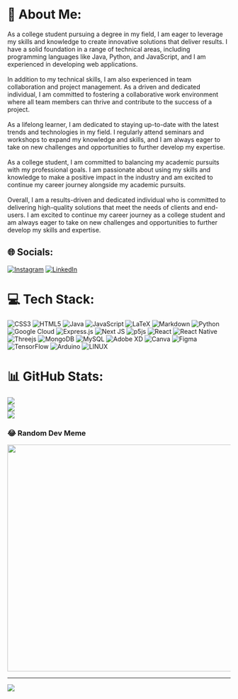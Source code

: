 # 💫 About Me:
As a college student pursuing a degree in my field, I am eager to leverage my skills and knowledge to create innovative solutions that deliver results. I have a solid foundation in a range of technical areas, including programming languages like Java, Python, and JavaScript, and I am experienced in developing web applications.<br><br>In addition to my technical skills, I am also experienced in team collaboration and project management. As a driven and dedicated individual, I am committed to fostering a collaborative work environment where all team members can thrive and contribute to the success of a project.<br><br>As a lifelong learner, I am dedicated to staying up-to-date with the latest trends and technologies in my field. I regularly attend seminars and workshops to expand my knowledge and skills, and I am always eager to take on new challenges and opportunities to further develop my expertise.<br><br>As a college student, I am committed to balancing my academic pursuits with my professional goals. I am passionate about using my skills and knowledge to make a positive impact in the industry and am excited to continue my career journey alongside my academic pursuits.<br><br>Overall, I am a results-driven and dedicated individual who is committed to delivering high-quality solutions that meet the needs of clients and end-users. I am excited to continue my career journey as a college student and am always eager to take on new challenges and opportunities to further develop my skills and expertise.


## 🌐 Socials:
[![Instagram](https://img.shields.io/badge/Instagram-%23E4405F.svg?logo=Instagram&logoColor=white)](https://instagram.com/justguijun) [![LinkedIn](https://img.shields.io/badge/LinkedIn-%230077B5.svg?logo=linkedin&logoColor=white)](https://linkedin.com/in/guijunzhang) 

# 💻 Tech Stack:
![CSS3](https://img.shields.io/badge/css3-%231572B6.svg?style=for-the-badge&logo=css3&logoColor=white) ![HTML5](https://img.shields.io/badge/html5-%23E34F26.svg?style=for-the-badge&logo=html5&logoColor=white) ![Java](https://img.shields.io/badge/java-%23ED8B00.svg?style=for-the-badge&logo=java&logoColor=white) ![JavaScript](https://img.shields.io/badge/javascript-%23323330.svg?style=for-the-badge&logo=javascript&logoColor=%23F7DF1E) ![LaTeX](https://img.shields.io/badge/latex-%23008080.svg?style=for-the-badge&logo=latex&logoColor=white) ![Markdown](https://img.shields.io/badge/markdown-%23000000.svg?style=for-the-badge&logo=markdown&logoColor=white) ![Python](https://img.shields.io/badge/python-3670A0?style=for-the-badge&logo=python&logoColor=ffdd54) ![Google Cloud](https://img.shields.io/badge/Google%20Cloud-%234285F4.svg?style=for-the-badge&logo=google-cloud&logoColor=white) ![Express.js](https://img.shields.io/badge/express.js-%23404d59.svg?style=for-the-badge&logo=express&logoColor=%2361DAFB) ![Next JS](https://img.shields.io/badge/Next-black?style=for-the-badge&logo=next.js&logoColor=white) ![p5js](https://img.shields.io/badge/p5.js-ED225D?style=for-the-badge&logo=p5.js&logoColor=FFFFFF) ![React](https://img.shields.io/badge/react-%2320232a.svg?style=for-the-badge&logo=react&logoColor=%2361DAFB) ![React Native](https://img.shields.io/badge/react_native-%2320232a.svg?style=for-the-badge&logo=react&logoColor=%2361DAFB) ![Threejs](https://img.shields.io/badge/threejs-black?style=for-the-badge&logo=three.js&logoColor=white) ![MongoDB](https://img.shields.io/badge/MongoDB-%234ea94b.svg?style=for-the-badge&logo=mongodb&logoColor=white) ![MySQL](https://img.shields.io/badge/mysql-%2300f.svg?style=for-the-badge&logo=mysql&logoColor=white) ![Adobe XD](https://img.shields.io/badge/Adobe%20XD-470137?style=for-the-badge&logo=Adobe%20XD&logoColor=#FF61F6) ![Canva](https://img.shields.io/badge/Canva-%2300C4CC.svg?style=for-the-badge&logo=Canva&logoColor=white) 	![Figma](https://img.shields.io/badge/figma-%23F24E1E.svg?style=for-the-badge&logo=figma&logoColor=white) ![TensorFlow](https://img.shields.io/badge/TensorFlow-%23FF6F00.svg?style=for-the-badge&logo=TensorFlow&logoColor=white) ![Arduino](https://img.shields.io/badge/-Arduino-00979D?style=for-the-badge&logo=Arduino&logoColor=white) ![LINUX](https://img.shields.io/badge/Linux-FCC624?style=for-the-badge&logo=linux&logoColor=black)
# 📊 GitHub Stats:
![](https://github-readme-stats.vercel.app/api?username=guijunzhang&theme=dark&hide_border=false&include_all_commits=false&count_private=false)<br/>
![](https://github-readme-streak-stats.herokuapp.com/?user=guijunzhang&theme=dark&hide_border=false)<br/>
![](https://github-readme-stats.vercel.app/api/top-langs/?username=guijunzhang&theme=dark&hide_border=false&include_all_commits=false&count_private=false&layout=compact)

### 😂 Random Dev Meme
<img src="https://rm.up.railway.app/" width="512px"/>

---
[![](https://visitcount.itsvg.in/api?id=guijunzhang&icon=0&color=0)](https://visitcount.itsvg.in)

<!-- Proudly created with GPRM ( https://gprm.itsvg.in ) -->
